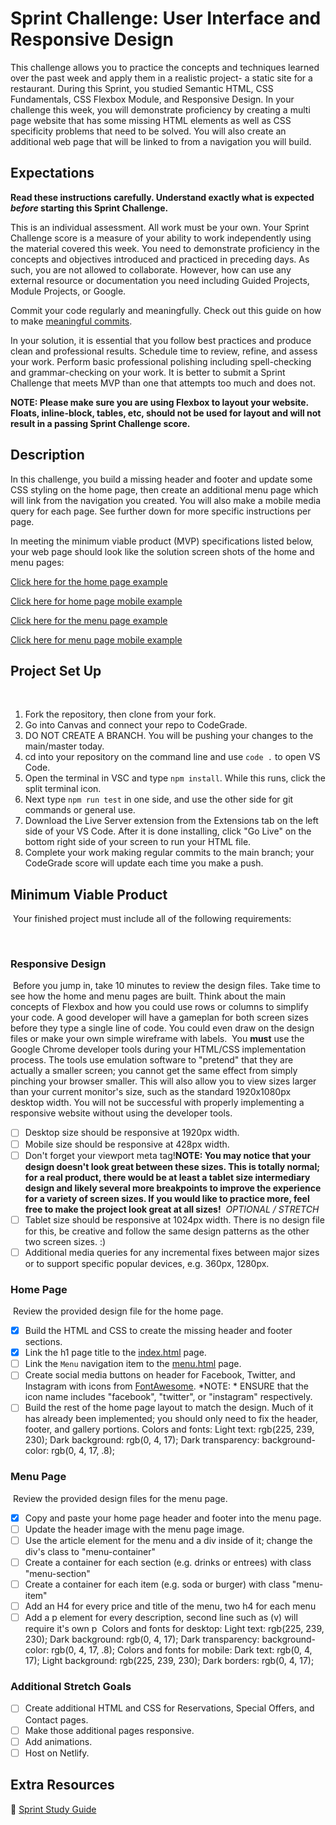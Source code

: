 # Sprint Challenge: User Interface and Responsive Design

This challenge allows you to practice the concepts and techniques learned over the past week and apply them in a realistic project- a static site for a restaurant. During this Sprint, you studied Semantic HTML, CSS Fundamentals, CSS Flexbox Module, and Responsive Design. In your challenge this week, you will demonstrate proficiency by creating a multi page website that has some missing HTML elements as well as CSS specificity problems that need to be solved. You will also create an additional web page that will be linked to from a navigation you will build.


## Expectations

**Read these instructions carefully. Understand exactly what is expected _before_ starting this Sprint Challenge.**

This is an individual assessment. All work must be your own. Your Sprint Challenge score is a measure of your ability to work independently using the material covered this week. You need to demonstrate proficiency in the concepts and objectives introduced and practiced in preceding days. As such, you are not allowed to collaborate. However, how can use any external resource or documentation you need including Guided Projects, Module Projects, or Google.

Commit your code regularly and meaningfully. Check out this guide on how to make [meaningful commits](https://cbea.ms/git-commit/).

In your solution, it is essential that you follow best practices and produce clean and professional results. Schedule time to review, refine, and assess your work. Perform basic professional polishing including spell-checking and grammar-checking on your work. It is better to submit a Sprint Challenge that meets MVP than one that attempts too much and does not.

**NOTE: Please make sure you are using Flexbox to layout your website. Floats, inline-block, tables, etc, should not be used for layout and will not result in a passing Sprint Challenge score.**


## Description

In this challenge, you build a missing header and footer and update some CSS styling on the home page, then create an additional menu page which will link from the navigation you created. You will also make a mobile media query for each page. See further down for more specific instructions per page.

In meeting the minimum viable product (MVP) specifications listed below, your web page should look like the solution screen shots of the home and menu pages:

[Click here for the home page example](https://i.ibb.co/SRcbcdH/home-desktop.png)

[Click here for home page mobile example](https://i.ibb.co/svmmXzn/home-mobile.png)

[Click here for the menu page example](https://i.ibb.co/NxLyLCH/menu-desktop.png)

[Click here for menu page mobile example](https://i.ibb.co/Wsc2vpz/menu-mobile.png)


## Project Set Up
​
1. Fork the repository, then clone from your fork.
2. Go into Canvas and connect your repo to CodeGrade.
4. DO NOT CREATE A BRANCH. You will be pushing your changes to the main/master today.
5. cd into your repository on the command line and use `code .` to open VS Code.
6. Open the terminal in VSC and type `npm install`. While this runs, click the split terminal icon.
7. Next type `npm run test` in one side, and use the other side for git commands or general use.
8. Download the Live Server extension from the Extensions tab on the left side of your VS Code. After it is done installing, click "Go Live" on the bottom right side of your screen to run your HTML file.
9. Complete your work making regular commits to the main branch; your CodeGrade score will update each time you make a push.
​
​
## Minimum Viable Product
​
Your finished project must include all of the following requirements:
 
​
### Responsive Design 
​
Before you jump in, take 10 minutes to review the design files. Take time to see how the home and menu pages are built. Think about the main concepts of Flexbox and how you could use rows or columns to simplify your code. A good developer will have a gameplan for both screen sizes before they type a single line of code. You could even draw on the design files or make your own simple wireframe with labels.
​
You **must** use the Google Chrome developer tools during your HTML/CSS implementation process. The tools use emulation software to "pretend" that they are actually a smaller screen; you cannot get the same effect from simply pinching your browser smaller. This will also allow you to view sizes larger than your current monitor's size, such as the standard 1920x1080px desktop width. You will not be successful with properly implementing a responsive website without using the developer tools.
​
* [ ] Desktop size should be responsive at 1920px width.
* [ ] Mobile size should be responsive at 428px width.
* [ ] Don't forget your viewport meta tag!
​
**NOTE: You may notice that your design doesn't look great between these sizes. This is totally normal; for a real product, there would be at least a tablet size intermediary design and likely several more breakpoints to improve the experience for a variety of screen sizes. If you would like to practice more, feel free to make the project look great at all sizes!**
​
*OPTIONAL / STRETCH*
* [ ] Tablet size should be responsive at 1024px width. There is no design file for this, be creative and follow the same design patterns as the other two screen sizes. :)
* [ ] Additional media queries for any incremental fixes between major sizes or to support specific popular devices, e.g. 360px, 1280px.
​
​
### Home Page
​
Review the provided design file for the home page.
​
* [X] Build the HTML and CSS to create the missing header and footer sections.
* [X] Link the h1 page title to the [index.html](index.html) page.
* [ ] Link the `Menu` navigation item to the [menu.html](menu.html) page.
* [ ] Create social media buttons on header for Facebook, Twitter, and Instagram with icons from [FontAwesome](https://fontawesome.com/search). *NOTE: * ENSURE that the icon name includes "facebook", "twitter", or "instagram" respectively.
* [ ] Build the rest of the home page layout to match the design. Much of it has already been implemented; you should only need to fix the header, footer, and gallery portions.
​
Colors and fonts:
Light text: rgb(225, 239, 230);
Dark background: rgb(0, 4, 17);
Dark transparency: background-color: rgb(0, 4, 17, .8);
​
​
### Menu Page
​
Review the provided design files for the menu page.
​
* [X] Copy and paste your home page header and footer into the menu page.
* [ ] Update the header image with the menu page image.
* [ ] Use the article element for the menu and a div inside of it; change the div's class to "menu-container"
* [ ] Create a container for each section (e.g. drinks or entrees) with class "menu-section"
* [ ] Create a container for each item (e.g. soda or burger) with class "menu-item"
* [ ] Add an H4 for every price and title of the menu, two h4 for each menu
* [ ] Add a p element for every description, second line such as (v) will require it's own p
​
Colors and fonts for desktop:
Light text: rgb(225, 239, 230);
Dark background: rgb(0, 4, 17);
Dark transparency: background-color: rgb(0, 4, 17, .8);
​
Colors and fonts for mobile: 
Dark text: rgb(0, 4, 17);
Light background: rgb(225, 239, 230);
Dark borders: rgb(0, 4, 17);
​
​
### Additional Stretch Goals
* [ ] Create additional HTML and CSS for Reservations, Special Offers, and Contact pages.
* [ ] Make those additional pages responsive.
* [ ] Add animations.
* [ ] Host on Netlify.
​
​
## Extra Resources 
🦄 [Sprint Study Guide](https://bloomtech.notion.site/bloomtech/Unit-1-Sprint-3-Study-Guide-8769748b8c284f7095f6542fe24192a7)
